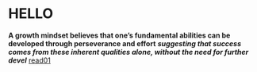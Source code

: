 # HELLO
**A growth mindset believes that one’s fundamental abilities can be developed through perseverance and effort**
***suggesting that success comes from these inherent qualities alone, without the need for further devel***
[read01](https://hebaalshsneek.github.io/reading-notes/Read01)
